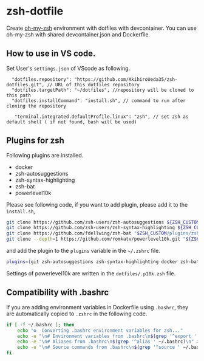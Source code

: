 # zsh-dotfile 

Create [oh-my-zsh](https://ohmyz.sh/) environment with dotfiles with devcontainer. 
You can use oh-my-zsh with shared devcontainer.json and Dockerfile.  

## How to use in VS code.

Set User's `settings.json` of VScode as following.

```jsonc
  "dotfiles.repository": "https://github.com/AkihiroUeda35/zsh-dotfiles.git", // URL of this dotfiles repository
  "dotfiles.targetPath": "~/dotfiles", //repository will be cloned to this path
  "dotfiles.installCommand": "install.sh", // command to run after cloning the repository

   "terminal.integrated.defaultProfile.linux": "zsh", // set zsh as default shell ( if not found, bash will be used)
```

## Plugins for zsh

Following plugins are installed.

- docker
- zsh-autosuggestions  
- zsh-syntax-highlighting 
- zsh-bat  
- powerlevel10k  


Please see following code, if you want to add plugin, please add it to the `install.sh`,

```bash 
git clone https://github.com/zsh-users/zsh-autosuggestions ${ZSH_CUSTOM:-"$HOME/.oh-my-zsh/custom"}/plugins/zsh-autosuggestions
git clone https://github.com/zsh-users/zsh-syntax-highlighting ${ZSH_CUSTOM:-"$HOME/.oh-my-zsh/custom"}/plugins/zsh-syntax-highlighting
git clone https://github.com/fdellwing/zsh-bat "$ZSH_CUSTOM/plugins/zsh-bat"
git clone --depth=1 https://github.com/romkatv/powerlevel10k.git "${ZSH_CUSTOM:-$HOME/.oh-my-zsh/custom}/themes/powerlevel10k"
```

and add the plugin to the `plugins` variable in the `~/.zshrc` file.

```bash
plugins=(git zsh-autosuggestions zsh-syntax-highlighting docker zsh-bat)
```

Settings of powerlevel10k are written in the `dotfiles/.p10k.zsh` file.

## Compatibility with .bashrc

If you are adding environment variables in Dockerfile using `.bashrc`, they are automatically copied to `.zshrc` in the following code.

```bash
if [ -f ~/.bashrc ]; then
    echo "⚙️  Converting .bashrc environment variables for zsh..."    
    echo -e "\n# Environment variables from .bashrc\n$(grep '^export ' ~/.bashrc | grep -v 'shopt\|function')\n" >> ~/.zshrc
    echo -e "\n# Aliases from .bashrc\n$(grep '^alias ' ~/.bashrc)\n" >> ~/.zshrc
    echo -e "\n# Source commands from .bashrc\n$(grep '^source ' ~/.bashrc)\n" >> ~/.zshrc
fi
```
